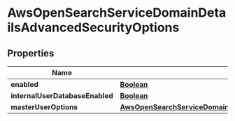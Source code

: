 

# AwsOpenSearchServiceDomainDetailsAdvancedSecurityOptions


## Properties

| Name | Type | Description | Notes |
|------------ | ------------- | ------------- | -------------|
|**enabled** | [**Boolean**](Boolean.md) |  |  [optional] |
|**internalUserDatabaseEnabled** | [**Boolean**](Boolean.md) |  |  [optional] |
|**masterUserOptions** | [**AwsOpenSearchServiceDomainAdvancedSecurityOptionsDetailsMasterUserOptions**](AwsOpenSearchServiceDomainAdvancedSecurityOptionsDetailsMasterUserOptions.md) |  |  [optional] |



